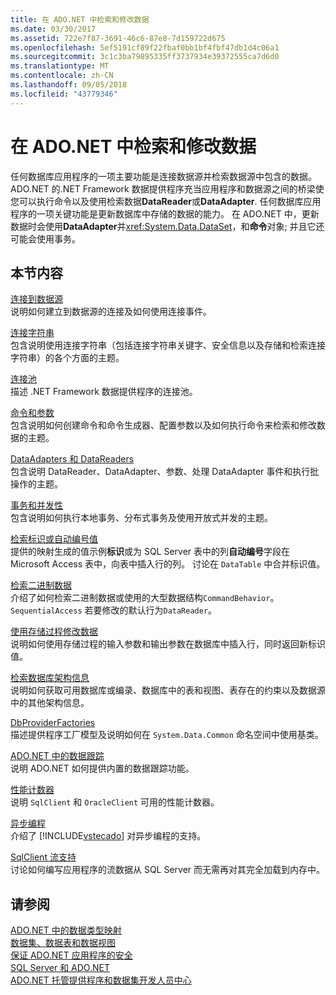 ```yaml
---
title: 在 ADO.NET 中检索和修改数据
ms.date: 03/30/2017
ms.assetid: 722e7f87-3691-46c6-87e8-7d159722d675
ms.openlocfilehash: 5ef5191cf89f22fbaf0bb1bf4fbf47db1d4c06a1
ms.sourcegitcommit: 3c1c3ba79895335ff3737934e39372555ca7d6d0
ms.translationtype: MT
ms.contentlocale: zh-CN
ms.lasthandoff: 09/05/2018
ms.locfileid: "43779346"
---
```

# <a name="retrieving-and-modifying-data-in-adonet"></a>在 ADO.NET 中检索和修改数据
任何数据库应用程序的一项主要功能是连接数据源并检索数据源中包含的数据。 ADO.NET 的.NET Framework 数据提供程序充当应用程序和数据源之间的桥梁使您可以执行命令以及使用检索数据**DataReader**或**DataAdapter**. 任何数据库应用程序的一项关键功能是更新数据库中存储的数据的能力。 在 ADO.NET 中，更新数据时会使用**DataAdapter**并<xref:System.Data.DataSet>，和**命令**对象; 并且它还可能会使用事务。  
  
## <a name="in-this-section"></a>本节内容  
 [连接到数据源](../../../../docs/framework/data/adonet/connecting-to-a-data-source.md)  
 说明如何建立到数据源的连接及如何使用连接事件。  
  
 [连接字符串](../../../../docs/framework/data/adonet/connection-strings.md)  
 包含说明使用连接字符串（包括连接字符串关键字、安全信息以及存储和检索连接字符串）的各个方面的主题。  
  
 [连接池](../../../../docs/framework/data/adonet/connection-pooling.md)  
 描述 .NET Framework 数据提供程序的连接池。  
  
 [命令和参数](../../../../docs/framework/data/adonet/commands-and-parameters.md)  
 包含说明如何创建命令和命令生成器、配置参数以及如何执行命令来检索和修改数据的主题。  
  
 [DataAdapters 和 DataReaders](../../../../docs/framework/data/adonet/dataadapters-and-datareaders.md)  
 包含说明 DataReader、DataAdapter、参数、处理 DataAdapter 事件和执行批操作的主题。  
  
 [事务和并发性](../../../../docs/framework/data/adonet/transactions-and-concurrency.md)  
 包含说明如何执行本地事务、分布式事务及使用开放式并发的主题。  
  
 [检索标识或自动编号值](../../../../docs/framework/data/adonet/retrieving-identity-or-autonumber-values.md)  
 提供的映射生成的值示例**标识**或为 SQL Server 表中的列**自动编号**字段在 Microsoft Access 表中，向表中插入行的列。 讨论在 `DataTable` 中合并标识值。  
  
 [检索二进制数据](../../../../docs/framework/data/adonet/retrieving-binary-data.md)  
 介绍了如何检索二进制数据或使用的大型数据结构`CommandBehavior`。`SequentialAccess` 若要修改的默认行为`DataReader`。  
  
 [使用存储过程修改数据](../../../../docs/framework/data/adonet/modifying-data-with-stored-procedures.md)  
 说明如何使用存储过程的输入参数和输出参数在数据库中插入行，同时返回新标识值。  
  
 [检索数据库架构信息](../../../../docs/framework/data/adonet/retrieving-database-schema-information.md)  
 说明如何获取可用数据库或编录、数据库中的表和视图、表存在的约束以及数据源中的其他架构信息。  
  
 [DbProviderFactories](../../../../docs/framework/data/adonet/dbproviderfactories.md)  
 描述提供程序工厂模型及说明如何在 `System.Data.Common` 命名空间中使用基类。  
  
 [ADO.NET 中的数据跟踪](../../../../docs/framework/data/adonet/data-tracing.md)  
 说明 ADO.NET 如何提供内置的数据跟踪功能。  
  
 [性能计数器](../../../../docs/framework/data/adonet/performance-counters.md)  
 说明 `SqlClient` 和 `OracleClient` 可用的性能计数器。  
  
 [异步编程](../../../../docs/framework/data/adonet/asynchronous-programming.md)  
 介绍了 [!INCLUDE[vstecado](../../../../includes/vstecado-md.md)] 对异步编程的支持。  
  
 [SqlClient 流支持](../../../../docs/framework/data/adonet/sqlclient-streaming-support.md)  
 讨论如何编写应用程序的流数据从 SQL Server 而无需再对其完全加载到内存中。  
  
## <a name="see-also"></a>请参阅  
 [ADO.NET 中的数据类型映射](../../../../docs/framework/data/adonet/data-type-mappings-in-ado-net.md)  
 [数据集、数据表和数据视图](../../../../docs/framework/data/adonet/dataset-datatable-dataview/index.md)  
 [保证 ADO.NET 应用程序的安全](../../../../docs/framework/data/adonet/securing-ado-net-applications.md)  
 [SQL Server 和 ADO.NET](../../../../docs/framework/data/adonet/sql/index.md)  
 [ADO.NET 托管提供程序和数据集开发人员中心](https://go.microsoft.com/fwlink/?LinkId=217917)
